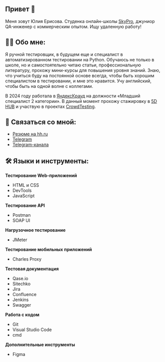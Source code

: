 ## Привет 👋
Меня зовут Юлия Ерисова.
Студенка онлайн-школы [SkyPro](https://sky.pro/), джуниор QA-инженер с коммерческим опытом. Ищу удаленную работу!

## 👨‍💻 Обо мне:
Я ручной тестировщик, в будущем еще и специалист в автоматизированном тестировании на Python. Обучаюсь не только в школе, но и самостоятельно читаю статьи, профессиональную литературу, прохожу мини-курсы для повышения уровня знаний. Знаю, что учиться буду на постоянной основе всегда, чтобы быть хорошим специалистом в тестировании, и мне это нравится. Учу английский, чтобы быть на одной волне с коллегами.

В 2024 году работала в [ЯндексКрауд](https://crowd.yandex.ru/) на должности «Младший специалист 2 категории». В данный момент прохожу стажировку в [5D HUB](https://5dhub.tech/) и участвую в проектах [CrowdTesting](https://crowdtesting.ru/).

## 🤝 Связаться со мной:
- [Резюме на hh.ru](https://orenburg.hh.ru/resume/306f62e5ff0c8d7b1b0039ed1f32704f426261)
- [Telegram](@juliya_niki)
- [Telegram-канала](https://t.me/ku_QA)

## 🛠 Языки и инструменты:
**Тестирование Web-приложений**
- HTML и CSS
- DevTools
- JavaScript

**Тестирование API**
- Postman
- SOAP UI

**Нагрузочное тестирование**
- JMeter

**Тестирование мобильных приложений**
- Charles Proxy

**Тестовая документация**
- Qase.io
- Sitechko
- Jira
- Confluence
- Jenkins
- Swagger

**Работа с кодом**
- Git
- Visual Studio Code
- cmd

**Дополнительные инструменты** 
- Figma

<!--
**ErisovaYuliya95/ErisovaYuliya95** is a ✨ _special_ ✨ repository because its `README.md` (this file) appears on your GitHub profile.

Here are some ideas to get you started:

- 🔭 I’m currently working on ...
- 🌱 I’m currently learning ...
- 👯 I’m looking to collaborate on ...
- 🤔 I’m looking for help with ...
- 💬 Ask me about ...
- 📫 How to reach me: ...
- 😄 Pronouns: ...
- ⚡ Fun fact: ...
-->
